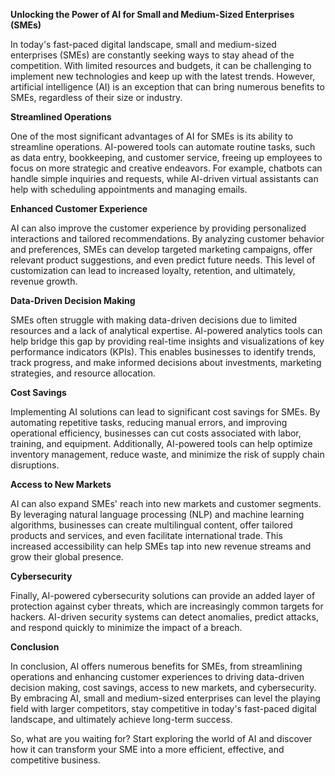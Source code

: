 **Unlocking the Power of AI for Small and Medium-Sized Enterprises (SMEs)**

In today's fast-paced digital landscape, small and medium-sized enterprises (SMEs) are constantly seeking ways to stay ahead of the competition. With limited resources and budgets, it can be challenging to implement new technologies and keep up with the latest trends. However, artificial intelligence (AI) is an exception that can bring numerous benefits to SMEs, regardless of their size or industry.

**Streamlined Operations**

One of the most significant advantages of AI for SMEs is its ability to streamline operations. AI-powered tools can automate routine tasks, such as data entry, bookkeeping, and customer service, freeing up employees to focus on more strategic and creative endeavors. For example, chatbots can handle simple inquiries and requests, while AI-driven virtual assistants can help with scheduling appointments and managing emails.

**Enhanced Customer Experience**

AI can also improve the customer experience by providing personalized interactions and tailored recommendations. By analyzing customer behavior and preferences, SMEs can develop targeted marketing campaigns, offer relevant product suggestions, and even predict future needs. This level of customization can lead to increased loyalty, retention, and ultimately, revenue growth.

**Data-Driven Decision Making**

SMEs often struggle with making data-driven decisions due to limited resources and a lack of analytical expertise. AI-powered analytics tools can help bridge this gap by providing real-time insights and visualizations of key performance indicators (KPIs). This enables businesses to identify trends, track progress, and make informed decisions about investments, marketing strategies, and resource allocation.

**Cost Savings**

Implementing AI solutions can lead to significant cost savings for SMEs. By automating repetitive tasks, reducing manual errors, and improving operational efficiency, businesses can cut costs associated with labor, training, and equipment. Additionally, AI-powered tools can help optimize inventory management, reduce waste, and minimize the risk of supply chain disruptions.

**Access to New Markets**

AI can also expand SMEs' reach into new markets and customer segments. By leveraging natural language processing (NLP) and machine learning algorithms, businesses can create multilingual content, offer tailored products and services, and even facilitate international trade. This increased accessibility can help SMEs tap into new revenue streams and grow their global presence.

**Cybersecurity**

Finally, AI-powered cybersecurity solutions can provide an added layer of protection against cyber threats, which are increasingly common targets for hackers. AI-driven security systems can detect anomalies, predict attacks, and respond quickly to minimize the impact of a breach.

**Conclusion**

In conclusion, AI offers numerous benefits for SMEs, from streamlining operations and enhancing customer experiences to driving data-driven decision making, cost savings, access to new markets, and cybersecurity. By embracing AI, small and medium-sized enterprises can level the playing field with larger competitors, stay competitive in today's fast-paced digital landscape, and ultimately achieve long-term success.

So, what are you waiting for? Start exploring the world of AI and discover how it can transform your SME into a more efficient, effective, and competitive business.